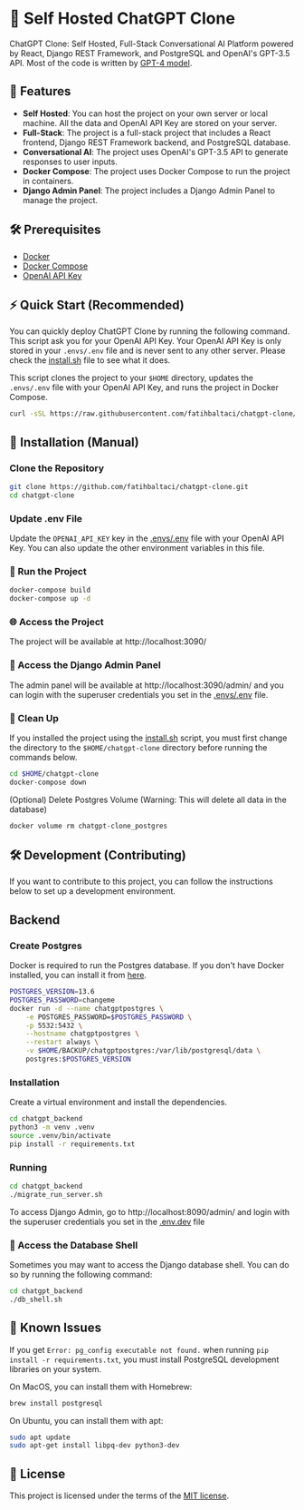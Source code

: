 # 🤖 Self Hosted ChatGPT Clone

ChatGPT Clone: Self Hosted, Full-Stack Conversational AI Platform powered by React, Django REST Framework, and PostgreSQL and OpenAI's GPT-3.5 API. Most of the code is written by [GPT-4 model](https://openai.com/product/gpt-4). 

## 🚀 Features

- **Self Hosted**: You can host the project on your own server or local machine. All the data and OpenAI API Key are stored on your server.
- **Full-Stack**: The project is a full-stack project that includes a React frontend, Django REST Framework backend, and PostgreSQL database.
- **Conversational AI**: The project uses OpenAI's GPT-3.5 API to generate responses to user inputs.
- **Docker Compose**: The project uses Docker Compose to run the project in containers.
- **Django Admin Panel**: The project includes a Django Admin Panel to manage the project.


## 🛠 Prerequisites

- [Docker](https://docs.docker.com/get-docker/)
- [Docker Compose](https://docs.docker.com/compose/install/)
- [OpenAI API Key](https://platform.openai.com/account/api-keys)

## ⚡️ Quick Start (Recommended)

You can quickly deploy ChatGPT Clone by running the following command. This script ask you for your OpenAI API Key. Your OpenAI API Key is only stored in your `.envs/.env` file and is never sent to any other server. Please check the [install.sh](./install.sh) file to see what it does.

This script clones the project to your `$HOME` directory, updates the `.envs/.env` file with your OpenAI API Key, and runs the project in Docker Compose.

```bash
curl -sSL https://raw.githubusercontent.com/fatihbaltaci/chatgpt-clone/main/install.sh | bash
```

## 🔧 Installation (Manual)

### Clone the Repository

```bash
git clone https://github.com/fatihbaltaci/chatgpt-clone.git
cd chatgpt-clone
```

### Update .env File

Update the `OPENAI_API_KEY` key in the [.envs/.env](.envs/.env) file with your OpenAI API Key. You can also update the other environment variables in this file.

### 🚀 Run the Project

```bash
docker-compose build
docker-compose up -d
```

### 🌐 Access the Project

The project will be available at http://localhost:3090/

### 🧐 Access the Django Admin Panel

The admin panel will be available at http://localhost:3090/admin/ and you can login with the superuser credentials you set in the [.envs/.env](.envs/.env) file.

### 🧹 Clean Up

If you installed the project using the [install.sh](./install.sh) script, you must first change the directory to the `$HOME/chatgpt-clone` directory before running the commands below.

```bash
cd $HOME/chatgpt-clone
docker-compose down
```

(Optional) Delete Postgres Volume (Warning: This will delete all data in the database)

```bash
docker volume rm chatgpt-clone_postgres
```

## 🛠 Development (Contributing)

If you want to contribute to this project, you can follow the instructions below to set up a development environment.
## Backend

### Create Postgres

Docker is required to run the Postgres database. If you don't have Docker installed, you can install it from [here](https://docs.docker.com/get-docker/).

```bash
POSTGRES_VERSION=13.6
POSTGRES_PASSWORD=changeme
docker run -d --name chatgptpostgres \
    -e POSTGRES_PASSWORD=$POSTGRES_PASSWORD \
    -p 5532:5432 \
    --hostname chatgptpostgres \
    --restart always \
    -v $HOME/BACKUP/chatgptpostgres:/var/lib/postgresql/data \
    postgres:$POSTGRES_VERSION
```


### Installation

Create a virtual environment and install the dependencies.

```bash
cd chatgpt_backend
python3 -m venv .venv
source .venv/bin/activate
pip install -r requirements.txt
```

### Running

```bash
cd chatgpt_backend
./migrate_run_server.sh
```

To access Django Admin, go to http://localhost:8090/admin/ and login with the superuser credentials you set in the [.env.dev](.envs/.env.dev) file

### 🐘 Access the Database Shell

Sometimes you may want to access the Django database shell. You can do so by running the following command:

```bash
cd chatgpt_backend
./db_shell.sh
```


## 🐛 Known Issues

If you get `Error: pg_config executable not found.` when running `pip install -r requirements.txt`, you must install  PostgreSQL development libraries on your system. 

On MacOS, you can install them with Homebrew:

```bash
brew install postgresql
```

On Ubuntu, you can install them with apt:

```bash
sudo apt update
sudo apt-get install libpq-dev python3-dev
```

## 📄 License

This project is licensed under the terms of the [MIT license](./LICENSE).
